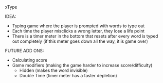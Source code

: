 xType

IDEA:
- Typing game where the player is prompted with words to type out
- Each time the player misclicks a wrong letter, they lose a life point
- There is a timer meter in the bottom that resets after every word is typed out completely (if this meter goes down all the way, it is game over)

FUTURE ADD ONS:
- Calculating score
- Game modifiers (making the game harder to increase score/difficulty)
    - Hidden (makes the word invisible)
    - Double Time (timer meter has a faster depletion)
